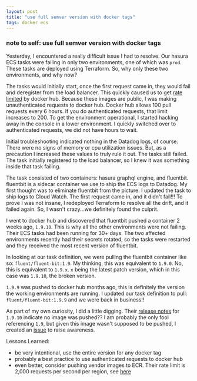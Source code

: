 ```yaml
---
layout: post
title: "use full semver version with docker tags"
tags: docker ecs
---
```

### note to self: use full semver version with docker tags
Yesterday, I encountered a really difficult issue I had to resolve. Our hasura ECS tasks were failing in only two environments, one of which was `prod`. These tasks are deployed using Terraform. So, why only these two environments, and why now?

The tasks would initially start, once the first request came in, they would fail and deregister from the load balancer. This quickly caused us to get [rate limited](https://docs.docker.com/docker-hub/download-rate-limit) by docker hub. Because these images are public, I was making unauthenticated requests to docker hub. Docker hub allows 100 pull requests every 6 hours. If you do authenticated requests, that limit increases to 200. To get the environment operational, I started hacking away in the console in a lower environment. I quickly switched over to authenticated requests, we did not have hours to wait.

Initial troubleshooting indicated nothing in the Datadog logs, of course. There were no signs of memory or cpu utilization issues. But, as a precaution I increased these values to truly rule it out. The tasks still failed. The task initially registered to the load balancer, so I knew it was something inside that task failing.

The task consisted of two containers: hasura graphql engine, and fluentbit. fluentbit is a sidecar container we use to ship the ECS logs to Datadog. My first thought was to eliminate fluentbit from the picture. I updated the task to ship logs to Cloud Watch. The first request came in, and it didn't fail!!! To prove I was not insane, I redeployed Terraform to resolve all the drift, and it failed again. So, I wasn't crazy...we definitely found the culprit.

I went to docker hub and discovered that fluentbit pushed a container 2 weeks ago, `1.9.10`. This is why all the other environments were not failing. Their ECS tasks had been running for 30+ days. The two affected environments recently had their secrets rotated, so the tasks were restarted and they received the most recent version of fluentbit.

In looking at our task definition, we were pulling the fluentbit container like so: `fluent/fluent-bit:1.9`. My thinking, this was equivalent to `1.9.0`. No, this is equivalent to `1.9.x`. `x` being the latest patch version, which in this case was `1.9.10`, the broken version.

`1.9.9` was pushed to docker hub months ago, this is definitely the version the working environments are running. I updated our task definition to pull: `fluent/fluent-bit:1.9.9` and we were back in business!!

As part of my own curiosity, I did a little digging. Their [release notes](https://github.com/fluent/fluent-bit/releases/tag/v1.9.10) for `1.9.10` indicate no image was pushed?? I am probably the only fool referencing `1.9`, but given this image wasn't supposed to be pushed, I created an [issue](https://github.com/fluent/fluent-bit/issues/6555) to raise awareness.

Lessons Learned:
- be very intentional, use the entire version for any docker tag
- probably a best practice to use authenticated requests to docker hub
- even better, consider pushing vendor images to ECR. Their rate limit is 2,000 requests per second per region, see [here](https://docs.aws.amazon.com/AmazonECR/latest/userguide/service-quotas.html)
